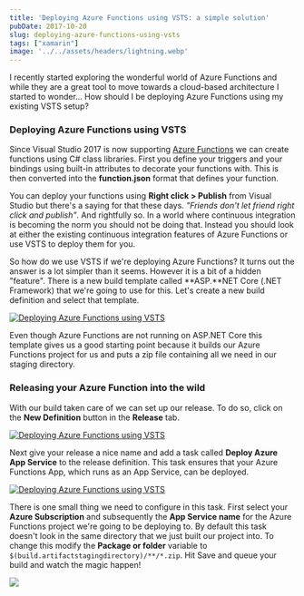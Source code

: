 ```yaml
---
title: 'Deploying Azure Functions using VSTS: a simple solution'
pubDate: 2017-10-20
slug: deploying-azure-functions-using-vsts
tags: ["xamarin"]
image: '../../assets/headers/lightning.webp'
---
```


I recently started exploring the wonderful world of Azure Functions and while they are a great tool to move towards a cloud-based architecture I started to wonder... How should I be deploying Azure Functions using my existing VSTS setup? 

### Deploying Azure Functions using VSTS

Since Visual Studio 2017 is now supporting [Azure Functions](https://azure.microsoft.com/en-us/services/functions/) we can create functions using C# class libraries. First you define your triggers and your bindings using built-in attributes to decorate your functions with. This is then converted into the **function.json** format that defines your function.

You can deploy your functions using **Right click > Publish** from Visual Studio but there's a saying for that these days. *"Friends don't let friend right click and publish"*. And rightfully so. In a world where continuous integration is becoming the norm you should not be doing that. Instead you should look at either the existing continuous integration features of Azure Functions or use VSTS to deploy them for you.

So how do we use VSTS if we're deploying Azure Functions? It turns out the answer is a lot simpler than it seems. However it is a bit of a hidden "feature". There is a new build template called **ASP.**NET Core (.NET Framework) that we're going to use for this. Let's create a new build definition and select that template.

[![Deploying Azure Functions using VSTS](/images/posts/Screen-Shot-2017-10-20-at-22.14.11.png)](/images/posts/Screen-Shot-2017-10-20-at-22.14.11.png)

Even though Azure Functions are not running on ASP.NET Core this template gives us a good starting point because it builds our Azure Functions project for us and puts a zip file containing all we need in our staging directory.

### Releasing your Azure Function into the wild

With our build taken care of we can set up our release. To do so, click on the **New Definition** button in the **Release** tab.

[![Deploying Azure Functions using VSTS](/images/posts/Screen-Shot-2017-10-20-at-22.24.07.png)](/images/posts/Screen-Shot-2017-10-20-at-22.24.07.png)

Next give your release a nice name and add a task called **Deploy Azure App Service** to the release definition. This task ensures that your Azure Functions App, which runs as an App Service, can be deployed.

[![Deploying Azure Functions using VSTS](/images/posts/Screen-Shot-2017-10-20-at-22.24.19.png)](/images/posts/Screen-Shot-2017-10-20-at-22.24.19.png)

There is one small thing we need to configure in this task. First select your **Azure Subscription** and subsequently the **App Service name** for the Azure Functions project we're going to be deploying to. By default this task doesn't look in the same directory that we just built our project into. To change this modify the **Package or folder** variable to `$(build.artifactstagingdirectory)/**/*.zip`. Hit Save and queue your build and watch the magic happen!

[![](/images/posts/Screen-Shot-2017-10-20-at-22.25.26.png)](/images/posts/Screen-Shot-2017-10-20-at-22.25.26.png)